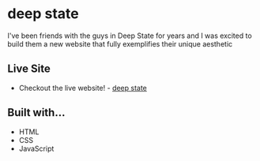# deep state

I've been friends with the guys in Deep State for years and I was excited to build them a new website that fully exemplifies their unique aesthetic

## Live Site
- Checkout the live website! - [deep state]()

## Built with...
  - HTML
  - CSS
  - JavaScript